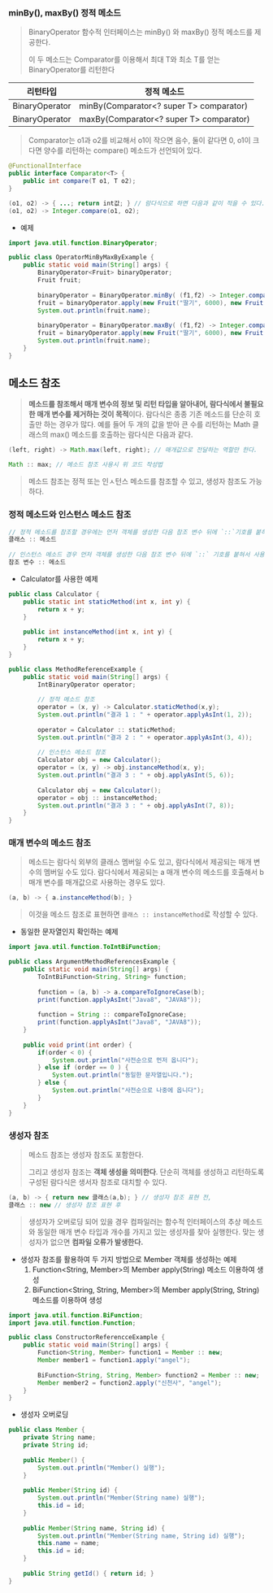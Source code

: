 ###  minBy(), maxBy() 정적 메소드

> BinaryOperator<T> 함수적 인터페이스는 minBy() 와 maxBy() 정적 메소드를 제공한다.  
>
> 이 두 메소드는 Comparator를 이용해서 최대 T와 최소 T를 얻는 BinaryOperator<T>를 리턴한다

| 리턴타입          | 정적 메소드                             |
| ----------------- | --------------------------------------- |
| BinaryOperator<T> | minBy(Comparator<? super T> comparator) |
| BinaryOperator<T> | maxBy(Comparator<? super T> comparator) |

> Comparator<T>는 o1과 o2를 비교해서 o1이 작으면 음수, 둘이 같다면 0, o1이 크다면 양수를 리턴하는 compare() 메소드가 선언되어 있다.

```java
@FunctionalInterface
public interface Comparator<T> {
    public int compare(T o1, T o2);
}

(o1, o2) -> { ...; return int값; } // 람다식으로 하면 다음과 같이 적을 수 있다.
(o1, o2) -> Integer.compare(o1, o2);
```

* 예제

```java
import java.util.function.BinaryOperator;

public class OperatorMinByMaxByExample { 
	public static void main(String[] args) {
        BinaryOperator<Fruit> binaryOperator;
        Fruit fruit;
        
        binaryOperator = BinaryOperator.minBy( (f1,f2) -> Integer.compare(f1.price, f2.price) );
        fruit = binaryOperator.apply(new Fruit("딸기", 6000), new Fruit("수박", 10000));
        System.out.println(fruit.name);
        
        binaryOperator = BinaryOperator.maxBy( (f1,f2) -> Integer.compare(f1.price, f2.price) );
        fruit = binaryOperator.apply(new Fruit("딸기", 6000), new Fruit("수박", 10000));
        System.out.println(fruit.name);
    }
}
```



## 메소드 참조

> **메소드를 참조해서 매개 변수의 정보 및 리턴 타입을 알아내어, 람다식에서 불필요한 매개 변수를 제거하는 것이 목적**이다. 람다식은 종종 기존 메소드를 단순히 호출만 하는 경우가 많다. 예를 들어 두 개의 값을 받아 큰 수를 리턴하는 Math 클래스의 max() 메소드를 호출하는 람다식은 다음과 같다.

```java
(left, right) -> Math.max(left, right); // 매개값으로 전달하는 역할만 한다.

Math :: max; // 메소드 참조 사용시 위 코드 작성법
```

> 메소드 참조는 정적 또는 인ㅅ턴스 메소드를 참조할 수 있고, 생성자 참조도 가능하다.

  

### 정적 메소드와 인스턴스 메소드 참조

```java
// 정적 메소드를 참조할 경우에는 먼저 객체를 생성한 다음 참조 변수 뒤에 `::`기호를 붙히고 인스턴스 메소드 이름을 기술하면 된다.
클래스 :: 메소드
    
// 인스턴스 메소드 경우 먼저 객체를 생성한 다음 참조 변수 뒤에 `::` 기호를 붙혀서 사용한다.
참조 변수 :: 메소드
```

* Calculator를 사용한 예제

```java
public class Calculator {
    public static int staticMethod(int x, int y) {
        return x + y;
    }
    
    public int instanceMethod(int x, int y) {
        return x + y;
    }
}
```

```java
public class MethodReferenceExample {
    public static void main(String[] args) {
        IntBinaryOperator operator;
        
        // 정적 메소드 참조
        operator = (x, y) -> Calculator.staticMethod(x,y);
        System.out.println("결과 1 : " + operator.applyAsInt(1, 2));
        
        operator = Calculator :: staticMethod;
        System.out.println("결과 2 : " + operator.applyAsInt(3, 4));
        
        // 인스턴스 메소드 참조
        Calculator obj = new Calculator();
        operator = (x, y) -> obj.instanceMethod(x, y);
        System.out.println("결과 3 : " + obj.applyAsInt(5, 6));
        
        Calculator obj = new Calculator();
        operator = obj :: instanceMethod;
        System.out.println("결과 3 : " + obj.applyAsInt(7, 8));
    }
}
```



### 매개 변수의 메소드 참조

> 메소드는 람다식 외부의 클래스 멤버일 수도 있고, 람다식에서 제공되는 매개 변수의 멤버일 수도 있다. 람다식에서 제공되는 a 매개 변수의 메소드를 호출해서 b 매개 변수를 매개값으로 사용하는 경우도 있다.

```java
(a, b) -> { a.instanceMethod(b); }
```

> 이것을 메소드 참조로 표현하면 `클래스 :: instanceMethod`로 작성할 수 있다.

* 동일한 문자열인지 확인하는 예제

```java
import java.util.function.ToIntBiFunction;

public class ArgumentMethodReferencesExample {
    public static void main(String[] args) {
        ToIntBiFunction<String, String> function;
        
        function = (a, b) -> a.compareToIgnoreCase(b); 
        print(function.applyAsInt("Java8", "JAVA8"));
 		
        function = String :: compareToIgnoreCase;
        print(function.applyAsInt("Java8", "JAVA8"));
    }
    
    public void print(int order) {
        if(order < 0) {
            System.out.println("사전순으로 먼저 옵니다");
        } else if (order == 0 ) {
            System.out.println("동일한 문자열입니다.");
        } else {
            System.out.println("사전순으로 나중에 옵니다");
        }
    }
}
```



### 생성자  참조

> 메소드 참조는 생성자 참조도 포함한다.  
>
> 그리고 생성자 참조는 **객체 생성을 의미한다**. 단순히 객체를 생성하고 리턴하도록 구성된 람다식은 생서자 참조로 대치할 수 있다.

```java
(a, b) -> { return new 클래스(a,b); } // 생성자 참조 표현 전,
클래스 :: new // 생성자 참조 표현 후
```

> 생성자가 오버로딩 되어 있을 경우 컴파일러는 함수적 인터페이스의 추상 메소드와 동일한 매개 변수 타입과 개수를 가지고 있는 생성자를 찾아 실행한다. 맞는 생성자가 없으면 **컴파일 오류가 발생한다.**

* 생성자 참조를 활용하여 두 가지 방법으로 Member 객체를 생성하는 예제
  1. Function<String, Member>의 Member apply(String) 메소드 이용하여 생성
  2. BiFunction<String, String, Member>의 Member apply(String, String) 메소드를 이용하여 생성

```java
import java.util.function.BiFunction;
import java.util.function.Function;

public class ConstructorReferencceExample {
    public static void main(String[] args) {
        Function<String, Member> function1 = Member :: new;
        Member member1 = function1.apply("angel");
        
        BiFunction<String, String, Member> function2 = Member :: new;
        Member member2 = function2.apply("신천사", "angel");
    }
}
```

* 생성자 오버로딩

```java
public class Member {
    private String name;
    private String id;
    
    public Member() {
        System.out.println("Member() 실행");
    }
    
    public Member(String id) {
        System.out.println("Member(String name) 실행");
        this.id = id;
    }
    
    public Member(String name, String id) {
        System.out.println("Member(String name, String id) 실행");
        this.name = name;
        this.id = id;
    }
    
    public String getId() { return id; }
}
```

